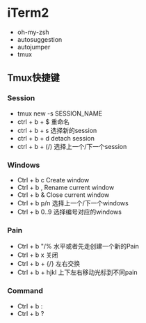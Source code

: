 # iTerm2
- oh-my-zsh
- autosuggestion
- autojumper
- tmux

## Tmux快捷键
### Session
- tmux new -s SESSION_NAME
- ctrl + b + $  重命名
- ctrl + b + s  选择新的session
- ctrl + b + d  detach session
- ctrl + b + (/) 选择上一个/下一个session

### Windows
- Ctrl + b c Create window
- Ctrl + b , Rename current window
- Ctrl + b & Close current window
- Ctrl + b p/n 选择上一个/下一个windows
- Ctrl + b 0..9 选择编号对应的windows


### Pain
- Ctrl + b "/% 水平或者先走创建一个新的Pain
- Ctrl + b x 关闭
- Ctrl + b + {/} 左右交换
- Ctrl + b + hjkl 上下左右移动光标到不同pain


### Command
- Ctrl + b :
- Ctrl + b ?
